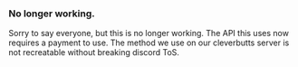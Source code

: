 ### No longer working.

Sorry to say everyone, but this is no longer working. The API this uses now requires a payment to use. The method we use on our cleverbutts server is not recreatable without breaking discord ToS.
